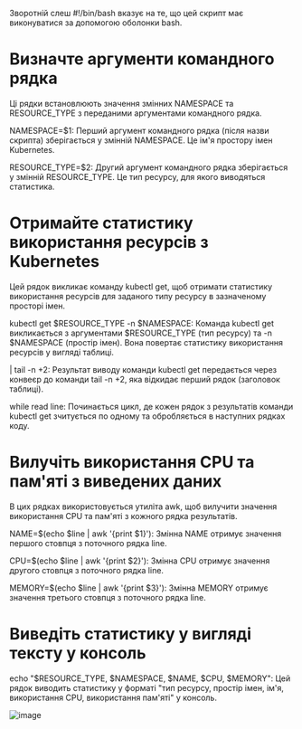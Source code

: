 Зворотній слеш #!/bin/bash вказує на те, що цей скрипт має виконуватися за допомогою оболонки bash.

# Визначте аргументи командного рядка
Ці рядки встановлюють значення змінних NAMESPACE та RESOURCE_TYPE з переданими аргументами командного рядка.

NAMESPACE=$1: Перший аргумент командного рядка (після назви скрипта) зберігається у змінній NAMESPACE. Це ім'я простору імен Kubernetes.

RESOURCE_TYPE=$2: Другий аргумент командного рядка зберігається у змінній RESOURCE_TYPE. Це тип ресурсу, для якого виводяться статистика.

# Отримайте статистику використання ресурсів з Kubernetes
Цей рядок викликає команду kubectl get, щоб отримати статистику використання ресурсів для заданого типу ресурсу в зазначеному просторі імен.

kubectl get $RESOURCE_TYPE -n $NAMESPACE: Команда kubectl get викликається з аргументами $RESOURCE_TYPE (тип ресурсу) та -n $NAMESPACE (простір імен). Вона повертає статистику використання ресурсів у вигляді таблиці.

| tail -n +2: Результат виводу команди kubectl get передається через конвеєр до команди tail -n +2, яка відкидає перший рядок (заголовок таблиці).

while read line: Починається цикл, де кожен рядок з результатів команди kubectl get зчитується по одному та обробляється в наступних рядках коду.

# Вилучіть використання CPU та пам'яті з виведених даних
В цих рядках використовується утиліта awk, щоб вилучити значення використання CPU та пам'яті з кожного рядка результатів.

NAME=$(echo $line | awk '{print $1}'): Змінна NAME отримує значення першого стовпця з поточного рядка line.

CPU=$(echo $line | awk '{print $2}'): Змінна CPU отримує значення другого стовпця з поточного рядка line.

MEMORY=$(echo $line | awk '{print $3}'): Змінна MEMORY отримує значення третього стовпця з поточного рядка line.

# Виведіть статистику у вигляді тексту у консоль
echo "$RESOURCE_TYPE, $NAMESPACE, $NAME, $CPU, $MEMORY": Цей рядок виводить статистику у форматі "тип ресурсу, простір імен, ім'я, використання CPU, використання пам'яті" у консоль.


![image](https://github.com/MikityukVarvara/KubernetesAction/assets/75087866/224bd00a-bc77-46ef-8b8d-2d4bea677aed)
